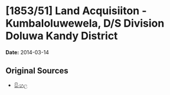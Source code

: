 # [1853/51] Land Acquisiiton -Kumbaloluwewela, D/S Division Doluwa Kandy District

**Date:** 2014-03-14

## Original Sources

- [සිංහල](https://documents.gov.lk/view/extra-gazettes/2014/3/1853-51_S.pdf)
